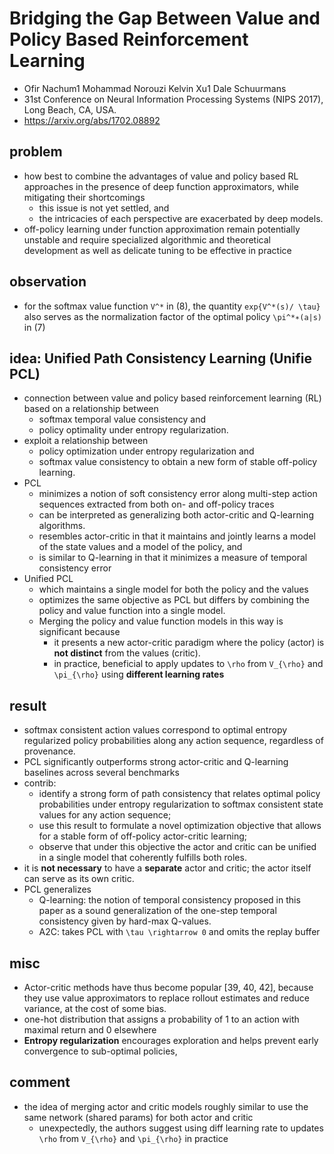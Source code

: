 # Bridging the Gap Between Value and Policy Based Reinforcement Learning
* Ofir Nachum1 Mohammad Norouzi Kelvin Xu1 Dale Schuurmans
* 31st Conference on Neural Information Processing Systems (NIPS 2017), Long Beach, CA, USA.
* https://arxiv.org/abs/1702.08892

## problem
* how best to combine the advantages of value and policy based RL approaches in 
  the presence of deep function approximators, while mitigating their shortcomings
  * this issue is not yet settled, and 
  * the intricacies of each perspective are exacerbated by deep models.
* off-policy learning under function approximation remain potentially unstable and 
 require specialized algorithmic and theoretical development as well as delicate tuning to be effective in practice

## observation
* for the softmax value function `V^*` in (8), 
  the quantity `exp{V^*(s)/ \tau}` also serves as the normalization factor of the optimal policy `\pi^*∗(a|s)` in (7)
  
## idea: Unified Path Consistency Learning (Unifie PCL)
* connection between value and policy based reinforcement learning (RL) based on a relationship between 
  * softmax temporal value consistency and 
  * policy optimality under entropy regularization.
* exploit a relationship between 
  * policy optimization under entropy regularization and 
  * softmax value consistency to obtain a new form of stable off-policy learning.
* PCL
  * minimizes a notion of soft consistency error along multi-step action sequences extracted from both on- and off-policy traces
  * can be interpreted as generalizing both actor-critic and Q-learning algorithms.
  * resembles actor-critic in that it maintains and jointly learns a model of the state values and a model of the policy, and 
  * is similar to Q-learning in that it minimizes a measure of temporal consistency error
* Unified PCL 
  * which maintains a single model for both the policy and the values
  * optimizes the same objective as PCL but differs by combining the policy and value function into a single model.
  * Merging the policy and value function models in this way is significant because 
    * it presents a new actor-critic paradigm where the policy (actor) is **not distinct** from the values (critic).
    * in practice, beneficial to apply updates to `\rho` from `V_{\rho}` and `\pi_{\rho}` using **different learning rates**
    
## result
* softmax consistent action values correspond to optimal entropy regularized policy probabilities along 
  any action sequence, regardless of provenance. 
* PCL significantly outperforms strong actor-critic and Q-learning baselines across several benchmarks
* contrib:
  * identify a strong form of path consistency that relates optimal policy probabilities under entropy regularization to
    softmax consistent state values for any action sequence; 
  * use this result to formulate a novel optimization objective that allows for a stable form of 
    off-policy actor-critic learning; 
  * observe that under this objective the actor and critic can be unified in a single model that 
    coherently fulfills both roles.
* it is **not necessary** to have a **separate** actor and critic; the actor itself can serve as its own critic.
* PCL generalizes
  * Q-learning:
    the notion of temporal consistency proposed in this paper as a sound generalization of 
    the one-step temporal consistency given by hard-max Q-values.
  * A2C:
    takes PCL with `\tau \rightarrow 0` and omits the replay buffer
  
## misc
* Actor-critic methods have thus become popular [39, 40, 42], because 
  they use value approximators to replace rollout estimates and reduce variance, at the cost of some bias.
* one-hot distribution that assigns a probability of 1 to an action with maximal return and 0 elsewhere  
* **Entropy regularization** encourages exploration and helps prevent early convergence to sub-optimal policies,

## comment
* the idea of merging actor and critic models roughly similar to 
  use the same network (shared params) for both actor and critic
  * unexpectedly, the authors suggest using diff learning rate to updates `\rho` from `V_{\rho}` and `\pi_{\rho}` in practice
  
